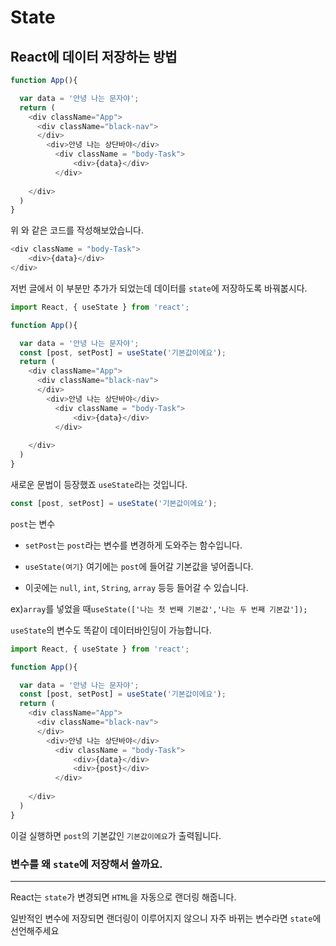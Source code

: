 # State

## React에 데이터 저장하는 방법



```javascript
function App(){

  var data = '안녕 나는 문자야';
  return (
    <div className="App">
      <div className="black-nav">
      </div>
        <div>안녕 나는 상단바야</div>
          <div className = "body-Task">
              <div>{data}</div>
          </div>
      
    </div>
  )
}
```

위 와 같은 코드를 작성해보았습니다.

```javascript
<div className = "body-Task">     
    <div>{data}</div>
</div>
```

저번 글에서 이 부분만 추가가 되었는데 데이터를 `state`에 저장하도록 바꿔봆시다.

```javascript
import React, { useState } from 'react';

function App(){

  var data = '안녕 나는 문자야';
  const [post, setPost] = useState('기본값이에요');
  return (
    <div className="App">
      <div className="black-nav">
      </div>
        <div>안녕 나는 상단바야</div>
          <div className = "body-Task">
              <div>{data}</div>
          </div>
      
    </div>
  )
}
```

새로운 문법이 등장했죠 `useState`라는 것입니다.
```javascript
const [post, setPost] = useState('기본값이에요');
```

`post`는 변수 

- `setPost`는 `post`라는 변수를 변경하게 도와주는 함수입니다. 

- `useState(여기}` 여기에는 `post`에 들어갈 기본값을 넣어줍니다.

- 이곳에는 `null`, `int`, `String`, `array` 등등 들어갈 수 있습니다.

ex)`array`를 넣었을 때`useState(['나는 첫 번째 기본값','나는 두 번째 기본값']);`

`useState`의 변수도 똑같이 데이터바인딩이 가능합니다.

```javascript
import React, { useState } from 'react';

function App(){

  var data = '안녕 나는 문자야';
  const [post, setPost] = useState('기본값이에요');
  return (
    <div className="App">
      <div className="black-nav">
      </div>
        <div>안녕 나는 상단바야</div>
          <div className = "body-Task">
              <div>{data}</div>
              <div>{post}</div>
          </div>
      
    </div>
  )
}
```

이걸 실행하면 `post`의 기본값인 `기본값이에요`가 출력됩니다.

### 변수를 왜 `state`에 저장해서 쓸까요.

---

React는 `state`가 변경되면 `HTML`을 자동으로 랜더링 해줍니다.

일반적인 변수에 저장되면 랜더링이 이루어지지 않으니 자주 바뀌는 변수라면 `state`에 선언해주세요


